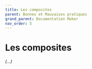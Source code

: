 ```yaml
---
title: Les composites
parent: Bonnes et Mauvaises pratiques
grand_parent: Documentation Maker
nav_order: 5
---
```


# Les composites


*(...)*
